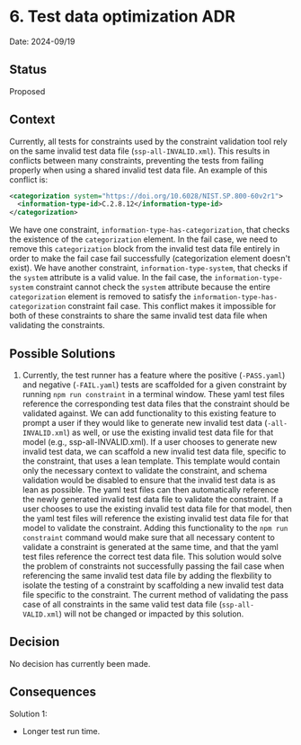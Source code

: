 # 6. Test data optimization ADR 
Date: 2024-09/19

## Status
Proposed

## Context
Currently, all tests for constraints used by the constraint validation tool rely on the same invalid test data file (`ssp-all-INVALID.xml`). This results in conflicts between many constraints, preventing the tests from failing properly when using a shared invalid test data file. An example of this conflict is:
```xml
<categorization system="https://doi.org/10.6028/NIST.SP.800-60v2r1">
  <information-type-id>C.2.8.12</information-type-id>
</categorization>
```
We have one constraint, `information-type-has-categorization`, that checks the existence of the `categorization` element. In the fail case, we need to remove this `categorization` block from the invalid test data file entirely in order to make the fail case fail successfully (categorization element doesn't exist). We have another constraint, `information-type-system`, that checks if the `system` attribute is a valid value. In the fail case, the `information-type-system` constraint cannot check the `system` attribute because the entire `categorization` element is removed to satisfy the `information-type-has-categorization` constraint fail case. This conflict makes it impossible for both of these constraints to share the same invalid test data file when validating the constraints.

## Possible Solutions
1. Currently, the test runner has a feature where the positive (`-PASS.yaml`) and negative (`-FAIL.yaml`) tests are scaffolded for a given constraint by running `npm run constraint` in a terminal window. These yaml test files reference the corresponding test data files that the constraint should be validated against. We can add functionality to this existing feature to prompt a user if they would like to generate new invalid test data (`-all-INVALID.xml`) as well, or use the existing invalid test data file for that model (e.g., ssp-all-INVALID.xml). If a user chooses to generate new invalid test data, we can scaffold a new invalid test data file, specific to the constraint, that uses a lean template. This template would contain only the necessary context to validate the constraint, and schema validation would be disabled to ensure that the invalid test data is as lean as possible. The yaml test files can then automatically reference the newly generated invalid test data file to validate the constraint. If a user chooses to use the existing invalid test data file for that model, then the yaml test files will reference the existing invalid test data file for that model to validate the constraint. Adding this functionality to the `npm run constraint` command would make sure that all necessary content to validate a constraint is generated at the same time, and that the yaml test files reference the correct test data file. This solution would solve the problem of constraints not successfully passing the fail case when referencing the same invalid test data file by adding the flexbility to isolate the testing of a constraint by scaffolding a new invalid test data file specific to the constraint. The current method of validating the pass case of all constraints in the same valid test data file (`ssp-all-VALID.xml`) will not be changed or impacted by this solution.

## Decision
No decision has currently been made. 

## Consequences
Solution 1: 
- Longer test run time. 
